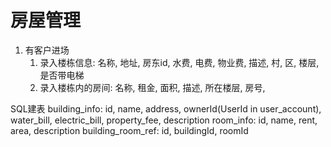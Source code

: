 # 房屋管理

1. 有客户进场
   1. 录入楼栋信息: 名称, 地址, 房东id, 水费, 电费, 物业费, 描述, 村, 区, 楼层, 是否带电梯
   2. 录入楼栋内的房间: 名称, 租金, 面积, 描述, 所在楼层, 房号, 

SQL建表
building_info: id, name, address, ownerId(UserId in user_account), water_bill, electric_bill, property_fee, description
room_info: id, name, rent, area, description
building_room_ref: id, buildingId, roomId